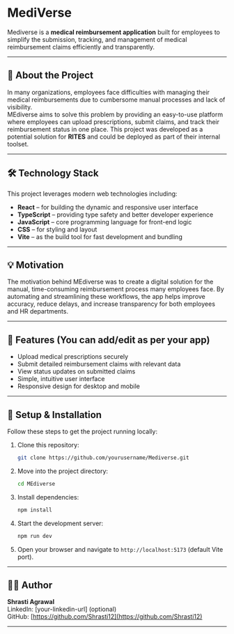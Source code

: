 ﻿# MediVerse


Mediverse is a **medical reimbursement application** built for employees to simplify the submission, tracking, and management of medical reimbursement claims efficiently and transparently.

---

## 🧠 About the Project

In many organizations, employees face difficulties with managing their medical reimbursements due to cumbersome manual processes and lack of visibility.  
MEdiverse aims to solve this problem by providing an easy-to-use platform where employees can upload prescriptions, submit claims, and track their reimbursement status in one place. This project was developed as a potential solution for **RITES** and could be deployed as part of their internal toolset.

---

## 🛠️ Technology Stack

This project leverages modern web technologies including:

- **React** – for building the dynamic and responsive user interface  
- **TypeScript** – providing type safety and better developer experience  
- **JavaScript** – core programming language for front-end logic  
- **CSS** – for styling and layout  
- **Vite** – as the build tool for fast development and bundling  

---

## 💡 Motivation

The motivation behind MEdiverse was to create a digital solution for the manual, time-consuming reimbursement process many employees face. By automating and streamlining these workflows, the app helps improve accuracy, reduce delays, and increase transparency for both employees and HR departments.

---

## 🚀 Features (You can add/edit as per your app)

- Upload medical prescriptions securely  
- Submit detailed reimbursement claims with relevant data  
- View status updates on submitted claims  
- Simple, intuitive user interface  
- Responsive design for desktop and mobile

---

## 🤖 Setup & Installation

Follow these steps to get the project running locally:

1. Clone this repository:
    ```bash
    git clone https://github.com/yourusername/Mediverse.git
    ```

2. Move into the project directory:
    ```bash
    cd MEdiverse
    ```

3. Install dependencies:
    ```bash
    npm install
    ```

4. Start the development server:
    ```bash
    npm run dev
    ```

5. Open your browser and navigate to `http://localhost:5173` (default Vite port).

---


## 👩‍💻 Author

**Shrasti Agrawal**  
LinkedIn: [your-linkedin-url] (optional)  
GitHub: [https://github.com/Shrasti12](https://github.com/Shrasti12)  

---



